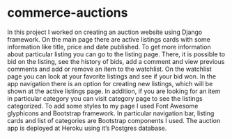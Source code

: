 # commerce-auctions
In this project I worked on creating an auction website using Django framework. On the main page there are active listings cards with some information like title, price and date published. To get more information about particular listing you can go to the listing page. There, it is possible to bid on the listing, see the history of bids, add a comment and view previous comments and add or remove an item to the watchlist. On the watchlist page you can look at your favorite listings and see if your bid won. In the app navigation there is an option for creating new listings, which will be shown at the active listings page. In addition, if you are looking for an item in particular category you can visit category page to see the listings categorized. To add some styles to my page I used Font Awesome glyphicons and Bootstrap framework. In particular navigation bar, listing cards and list of categories are Bootstrap components I used. The auction app is deployed at Heroku using it’s Postgres database.
